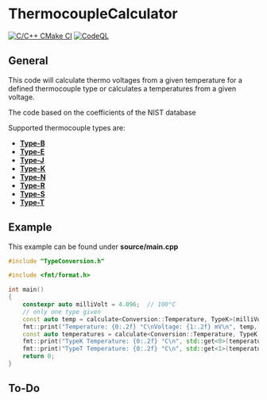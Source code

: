 # ThermocoupleCalculator

[![C/C++ CMake CI](https://github.com/StephanKa/ThermocoupleCalculator/actions/workflows/build_cmake.yml/badge.svg)](https://github.com/StephanKa/ThermocoupleCalculator/actions/workflows/build_cmake.yml)
[![CodeQL](https://github.com/StephanKa/ThermocoupleCalculator/actions/workflows/codeql-analysis.yml/badge.svg)](https://github.com/StephanKa/ThermocoupleCalculator/actions/workflows/codeql-analysis.yml)

## General

This code will calculate thermo voltages from a given temperature for a defined thermocouple type or calculates a temperatures from a given voltage.

The code based on the coefficients of the NIST database

Supported thermocouple types are:

- **[Type-B](https://srdata.nist.gov/its90/download/type_b.tab)**
- **[Type-E](https://srdata.nist.gov/its90/download/type_e.tab)**
- **[Type-J](https://srdata.nist.gov/its90/download/type_j.tab)**
- **[Type-K](https://srdata.nist.gov/its90/download/type_k.tab)**
- **[Type-N](https://srdata.nist.gov/its90/download/type_n.tab)**
- **[Type-R](https://srdata.nist.gov/its90/download/type_r.tab)**
- **[Type-S](https://srdata.nist.gov/its90/download/type_s.tab)**
- **[Type-T](https://srdata.nist.gov/its90/download/type_t.tab)**

## Example

This example can be found under **source/main.cpp**

```c++
#include "TypeConversion.h"

#include <fmt/format.h>

int main()
{
    constexpr auto milliVolt = 4.096;  // 100°C
    // only one type given
    const auto temp = calculate<Conversion::Temperature, TypeK>(milliVolt);
    fmt::print("Temperature: {0:.2f} °C\nVoltage: {1:.2f} mV\n", temp, calculate<Conversion::Voltage, TypeK>(temp));
    const auto temperatures = calculate<Conversion::Temperature, TypeK, TypeT>(milliVolt);
    fmt::print("TypeK Temperature: {0:.2f} °C\n", std::get<0>(temperatures));
    fmt::print("TypeT Temperature: {0:.2f} °C\n", std::get<1>(temperatures));
    return 0;
}
```

## To-Do
